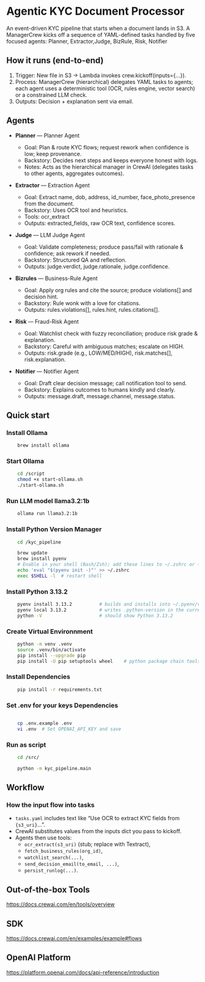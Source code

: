 
# Agentic KYC Document Processor 
An event-driven KYC pipeline that starts when a document lands in S3. A ManagerCrew kicks off a sequence of YAML-defined tasks handled by five focused agents: Planner, Extractor,Judge, BizRule, Risk, Notifier


## How it runs (end-to-end)
1. Trigger: New file in S3 → Lambda invokes crew.kickoff(inputs={...}).
2. Process: ManagerCrew (hierarchical) delegates YAML tasks to agents; each agent uses a deterministic tool (OCR, rules engine, vector search) or a constrained LLM check.
3. Outputs: Decision + explanation sent via email.

## Agents
- **Planner** — Planner Agent
    - Goal: Plan & route KYC flows; request rework when confidence is low; keep provenance.
    - Backstory: Decides next steps and keeps everyone honest with logs.
    - Notes: Acts as the hierarchical manager in CrewAI (delegates tasks to other agents, aggregates outcomes).

- **Extractor** — Extraction Agent
    - Goal: Extract name, dob, address, id_number, face_photo_presence from the document.
    - Backstory: Uses OCR tool and heuristics.
    - Tools: ocr_extract
    - Outputs: extracted_fields, raw OCR text, confidence scores.

- **Judge** — LLM Judge Agent
    - Goal: Validate completeness; produce pass/fail with rationale & confidence; ask rework if needed.
    - Backstory: Structured QA and reflection.
    - Outputs: judge.verdict, judge.rationale, judge.confidence.

- **Bizrules** — Business-Rule Agent
    - Goal: Apply org rules and cite the source; produce violations[] and decision hint.
    - Backstory: Rule wonk with a love for citations.
    - Outputs: rules.violations[], rules.hint, rules.citations[].

- **Risk** — Fraud-Risk Agent
    - Goal: Watchlist check with fuzzy reconciliation; produce risk grade & explanation.
    - Backstory: Careful with ambiguous matches; escalate on HIGH.
    - Outputs: risk.grade (e.g., LOW/MED/HIGH), risk.matches[], risk.explanation.
- **Notifier** — Notifier Agent
    - Goal: Draft clear decision message; call notification tool to send.
    - Backstory: Explains outcomes to humans kindly and clearly.
    - Outputs: message.draft, message.channel, message.status.

## Quick start

### Install Ollama 
```bash
    brew install ollama
```

### Start Ollama 
```bash
    cd /script
    chmod +x start-ollama.sh
    ./start-ollama.sh
```

### Run LLM model llama3.2:1b 
```bash
    ollama run llama3.2:1b
```


### Install Python Version Manager

```bash
    cd /kyc_pipeline

    brew update
    brew install pyenv
    # Enable in your shell (Bash/Zsh); add these lines to ~/.zshrc or ~/.bashrc:
    echo 'eval "$(pyenv init -)"' >> ~/.zshrc
    exec $SHELL -l  # restart shell
```

### Install Python 3.13.2

```bash
    pyenv install 3.13.2          # builds and installs into ~/.pyenv/versions/3.13.2
    pyenv local 3.13.2            # writes .python-version in the current project
    python -V                     # should show Python 3.13.2
```

### Create Virtual Environnment

```bash
    python -m venv .venv
    source .venv/bin/activate    
    pip install --upgrade pip  
    pip install -U pip setuptools wheel    # python package chain tools
```

### Install Dependencies

```bash
    pip install -r requirements.txt
```

### Set .env for your keys Dependencies

```bash

    cp .env.example .env
    vi .env  # Set OPENAI_API_KEY and save
```

### Run as script

```bash
    cd /src/

    python -m kyc_pipeline.main
```

## Workflow

### How the input flow into tasks
- `tasks.yaml` includes text like “Use OCR to extract KYC fields from `{s3_uri}`…”.
- CrewAI substitutes values from the inputs dict you pass to kickoff.
- Agents then use tools:
    - `ocr_extract(s3_uri)` (stub; replace with Textract),
    - `fetch_business_rules(org_id)`,
    - `watchlist_search(...)`,
    - `send_decision_email(to_email, ...)`,
    - `persist_runlog(...)`.

## Out-of-the-box Tools
https://docs.crewai.com/en/tools/overview

## SDK
https://docs.crewai.com/en/examples/example#flows

## OpenAI Platform
https://platform.openai.com/docs/api-reference/introduction

